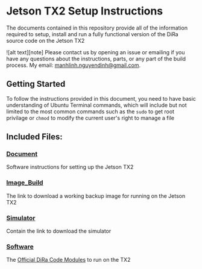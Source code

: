 # Jetson TX2 Setup Instructions


The documents contained in this repository provide all of the information required to setup, install and run a fully functional version of the DiRa source code on the Jetson TX2


![alt text][note] Please contact us by opening an issue or emailing if you have any questions about the instructions, parts, or any part of the build process. My email: manhlinh.nguyendinh@gmail.com.

## Getting Started

To follow the instructions provided in this document, you need to have basic understanding of Ubuntu Terminal commands, which will include but not limited to the most common commands such as the ```sudo``` to get root privilage or ```chmod``` to modify the current user's right to manage a file 

## Included Files:

### [Document](https://github.com/fpt-corp/DiRa/tree/master/DiRa_Software/Jetson_TX2/Document)

Software instructions for setting up the Jetson TX2

### [Image_Build](https://github.com/fpt-corp/DiRa/tree/master/DiRa_Software/Jetson_TX2/Image_build)

The link to download a working backup image for running on the Jetson TX2

### [Simulator](https://github.com/fpt-corp/DiRa/tree/master/DiRa_Software/Jetson_TX2/Simulator)

Contain the link to download the simulator 

### [Software](https://github.com/fpt-corp/DiRa/tree/master/DiRa_Software/Jetson_TX2/Software)

The [Official DiRa Code Modules](https://github.com/fpt-corp/DiRa/tree/master/DiRa_Software/Jetson_TX2/Software) to run on the TX2

